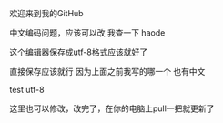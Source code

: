 ﻿欢迎来到我的GitHub

中文编码问题，应该可以改
我查一下
haode 


这个编辑器保存成utf-8格式应该就好了

直接保存应该就行
因为上面之前我写的哪一个
也有中文


test utf-8

这里也可以修改，改完了，在你的电脑上pull一把就更新了
